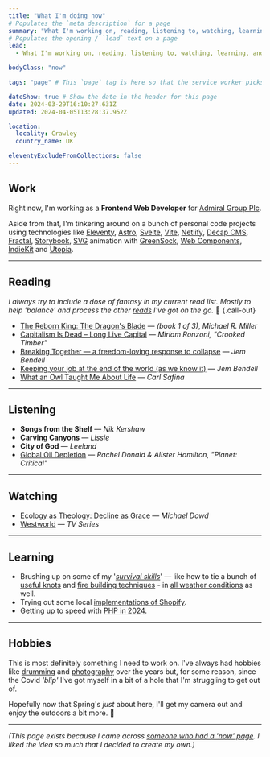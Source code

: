 ```yaml
---
title: "What I'm doing now"
# Populates the `meta description` for a page
summary: "What I'm working on, reading, listening to, watching, learning, and some hobbies I'm enjoying at the moment."
# Populates the opening / `lead` text on a page
lead:
  - What I'm working on, reading, listening to, watching, learning, and some hobbies I'm enjoying at the moment.

bodyClass: "now"

tags: "page" # This `page` tag is here so that the service worker picks them up. These pages are picked up in the `mainnav` or `footernav` loops

dateShow: true # Show the date in the header for this page
date: 2024-03-29T16:10:27.631Z
updated: 2024-04-05T13:28:37.952Z

location:
  locality: Crawley
  country_name: UK

eleventyExcludeFromCollections: false
---
```


## Work

Right now, I'm working as a **Frontend Web Developer** for [Admiral Group Plc](https://www.admiralgroup.co.uk/).

Aside from that, I'm tinkering around on a bunch of personal code projects using technologies like [Eleventy](https://www.11ty.io/), [Astro](https://astro.build/), [Svelte](https://svelte.dev/), [Vite](https://vitejs.dev/), [Netlify](https://www.netlify.com/), [Decap CMS](https://decapcms.org/), [Fractal](https://fractal.build/), [Storybook](https://storybook.js.org/), [SVG](https://developer.mozilla.org/en-US/docs/Web/SVG) animation with [GreenSock](https://greensock.com/), [Web Components](https://developer.mozilla.org/en-US/docs/Web/Web_Components), [IndieKit](https://getindiekit.com/) and [Utopia](https://utopia.fyi/).

---

## Reading

*I always try to include a dose of fantasy in my current read list. Mostly to help 'balance' and process the other [reads](/reading) I've got on the go.* 😬 {.call-out}

* [The Reborn King: The Dragon's Blade](https://www.michaelrmiller.co.uk/therebornking) &mdash; *(book 1 of 3)*, *Michael R. Miller*
* [Capitalism Is Dead – Long Live Capital](https://crookedtimber.org/2024/03/25/capitalism-is-dead-long-live-capital/) &mdash; *Miriam Ronzoni, "Crooked Timber"*
* [Breaking Together &mdash; a freedom-loving response to collapse](https://jembendell.com/2023/04/08/breaking-together-a-freedom-loving-response-to-collapse/) &mdash; *Jem Bendell*
* [Keeping your job at the end of the world (as we know it)](https://jembendell.com/2024/04/03/keeping-your-job-at-the-end-of-the-world-as-we-know-it/) &mdash; *Jem Bendell*
* [What an Owl Taught Me About Life](https://time.com/6320590/owls-nature-carl-safina/) &mdash; *Carl Safina*

---

## Listening

* **Songs from the Shelf** &mdash; *Nik Kershaw*
* **Carving Canyons** &mdash; *Lissie*
* **City of God** &mdash; *Leeland*
* [Global Oil Depletion](https://www.planetcritical.com/p/global-oil-depletion) &mdash; *Rachel Donald & Alister Hamilton, "Planet: Critical"*

---

## Watching

* [Ecology as Theology: Decline as Grace](https://youtu.be/SQYrkhAuJH0) &mdash; *Michael Dowd*
* [Westworld](https://www.imdb.com/title/tt0475784/) &mdash; *TV Series*

---

## Learning

* Brushing up on some of my '*[survival skills](https://youtu.be/BFheNvvJGoQ)*' &mdash; like how to tie a bunch of [useful knots](https://youtu.be/kA48yzKYp3Q) and [fire building techniques](https://youtu.be/7v4twfXG2uY) - in [all weather conditions](https://youtu.be/QiYlEyvDbco) as well.
* Trying out some local [implementations of Shopify](https://youtu.be/WY9q2PVd2q4).
* Getting up to speed with [PHP in 2024](https://stitcher.io/blog/php-in-2024).

---

## Hobbies

This is most definitely something I need to work on. I've always had hobbies like [drumming](/photos/2016-11-22/photo_201611222058) and [photography](/photos) over the years but, for some reason, since the Covid *'blip'* I've got myself in a bit of a hole that I'm struggling to get out of.

Hopefully now that Spring's *just* about here, I'll get my camera out and enjoy the outdoors a bit more. 🙂

---

<footer>
  <em>(This page exists because I came across <a href="https://nownownow.com/">someone who had a 'now' page</a>. I liked the idea so much that I decided to create my own.)</em>
</footer>
